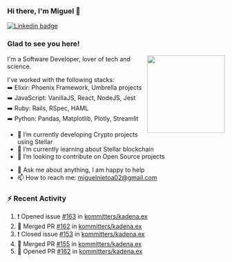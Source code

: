 ### Hi there, I'm Miguel 👋

<a href="https://linkedin.com/in/miguelnietoa/" target="_blank" rel="noopener noreferrer">
  <img src="https://img.shields.io/badge/-LinkedIn-0e76a8?style=flat-square&logo=Linkedin&logoColor=white" alt="Linkedin badge">
</a>
<!-- [![Website Badge](https://img.shields.io/badge/Website-3b5998?style=flat-square&logo=google-chrome&logoColor=white)](#notavailablenow#) 

<img src="https://i.imgur.com/tbrLrt5.gif" width=400 alt="Coding GIF" align="right"/>
-->


### Glad to see you here!
<a href="https://github.com/miguelnietoa"><img src="https://github-readme-stats.vercel.app/api?username=miguelnietoa&show_icons=true&hide_border=true&count_private=true&include_all_commits=true&theme=tokyonight" height="180em" align="right"/></a>
I'm a Software Developer, lover of tech and science. 

I've worked with the following stacks:\
➡️ Elixir: Phoenix Framework, Umbrella projects\
➡️ JavaScript: VanillaJS, React, NodeJS, Jest\
➡️ Ruby: Rails, RSpec, HAML\
➡️ Python: Pandas, Matplotlib, Plotly, Streamlit

- 🔭 I’m currently developing Crypto projects using Stellar
- 🌱 I’m currently learning about Stellar blockchain
- 👯 I’m looking to contribute on Open Source projects
<!-- 
- 😄 I just finished a Machine Learning course! 
- 🤔 I’m looking for help with ...
-->
- 💬 Ask me about anything, I am happy to help
- 📫 How to reach me: miguelnietoa02@gmail.com


### ⚡ Recent Activity

<!--START_SECTION:activity-->
1. ❗️ Opened issue [#163](https://github.com/kommitters/kadena.ex/issues/163) in [kommitters/kadena.ex](https://github.com/kommitters/kadena.ex)
2. 🎉 Merged PR [#162](https://github.com/kommitters/kadena.ex/pull/162) in [kommitters/kadena.ex](https://github.com/kommitters/kadena.ex)
3. ❗️ Closed issue [#153](https://github.com/kommitters/kadena.ex/issues/153) in [kommitters/kadena.ex](https://github.com/kommitters/kadena.ex)
4. 🎉 Merged PR [#155](https://github.com/kommitters/kadena.ex/pull/155) in [kommitters/kadena.ex](https://github.com/kommitters/kadena.ex)
5. 💪 Opened PR [#162](https://github.com/kommitters/kadena.ex/pull/162) in [kommitters/kadena.ex](https://github.com/kommitters/kadena.ex)
<!--END_SECTION:activity-->
